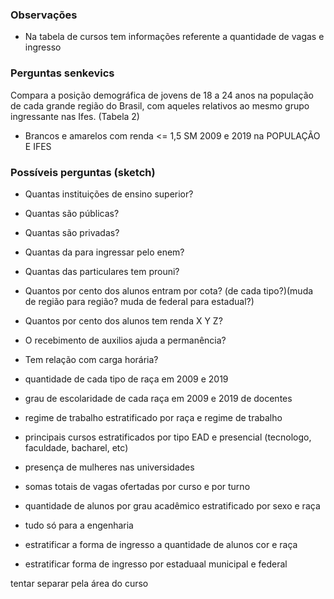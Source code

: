 ### Observações

- Na tabela de cursos tem informações referente a quantidade de vagas e ingresso

### Perguntas senkevics

Compara a posição demográfica de jovens de 18 a 24 anos na população de cada grande região do Brasil,
com aqueles relativos ao mesmo grupo ingressante nas Ifes. (Tabela 2)
- Brancos e amarelos com renda <= 1,5 SM 2009 e 2019 na POPULAÇÃO E IFES

### Possíveis perguntas (sketch)

- Quantas instituições de ensino superior?
- Quantas são públicas?
- Quantas são privadas?
- Quantas da para ingressar pelo enem?
- Quantas das particulares tem prouni?
- Quantos por cento dos alunos entram por cota? (de cada tipo?)(muda de região para região? muda de federal para estadual?)
- Quantos por cento dos alunos tem renda X Y Z?
- O recebimento de auxilios ajuda a permanência?
- Tem relação com carga horária?


- quantidade de cada tipo de raça em 2009 e 2019
- grau de escolaridade de cada raça em 2009 e 2019 de docentes
- regime de trabalho estratificado por raça e regime de trabalho
- principais cursos estratificados por tipo EAD e presencial (tecnologo, faculdade, bacharel, etc)
- presença de mulheres nas universidades

- somas totais de vagas ofertadas por curso e por turno

- quantidade de alunos por grau acadêmico estratificado por sexo e raça
- tudo só para a engenharia
- estratificar a forma de ingresso a quantidade de alunos cor e raça
- estratificar forma de ingresso por estaduaal municipal e federal

tentar separar pela área do curso

